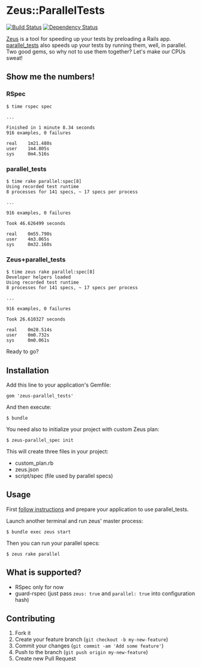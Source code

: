 # Zeus::ParallelTests

[![Build Status](https://travis-ci.org/sevos/zeus-parallel_tests.png?branch=master)](https://travis-ci.org/sevos/zeus-parallel_tests)
[![Dependency Status](https://gemnasium.com/sevos/zeus-parallel_tests.png)](https://gemnasium.com/sevos/zeus-parallel_tests)

[Zeus](https://github.com/burke/zeus) is a tool for speeding up your tests by preloading a Rails app.
[parallel_tests](https://github.com/grosser/parallel_tests) also speeds up your tests by running them, well,
in parallel. Two good gems, so why not to use them together? Let's make our CPUs sweat!

## Show me the numbers!

### RSpec

```
$ time rspec spec

...

Finished in 1 minute 8.34 seconds
916 examples, 0 failures

real    1m21.480s
user    1m4.805s
sys     0m4.516s
```

### parallel_tests

```
$ time rake parallel:spec[8]
Using recorded test runtime
8 processes for 141 specs, ~ 17 specs per process

...

916 examples, 0 failures

Took 46.626499 seconds

real    0m55.790s
user    4m3.065s
sys     0m32.160s
```

### Zeus+parallel_tests

```
$ time zeus rake parallel:spec[8]
Developer helpers loaded
Using recorded test runtime
8 processes for 141 specs, ~ 17 specs per process

...

916 examples, 0 failures

Took 26.610327 seconds

real    0m28.514s
user    0m0.732s
sys     0m0.061s
```

Ready to go?

## Installation

Add this line to your application's Gemfile:

    gem 'zeus-parallel_tests'

And then execute:

    $ bundle

You need also to initialize your project with custom Zeus plan:

    $ zeus-parallel_spec init

This will create three files in your project:

* custom_plan.rb
* zeus.json
* script/spec (file used by parallel specs)

## Usage

First [follow instructions](https://github.com/grosser/parallel_tests) and prepare
your application to use parallel_tests.

Launch another terminal and run zeus' master process:

    $ bundle exec zeus start

Then you can run your parallel specs:

    $ zeus rake parallel

## What is supported?

* RSpec only for now
* guard-rspec (just pass `zeus: true` and `parallel: true` into configuration hash)

## Contributing

1. Fork it
2. Create your feature branch (`git checkout -b my-new-feature`)
3. Commit your changes (`git commit -am 'Add some feature'`)
4. Push to the branch (`git push origin my-new-feature`)
5. Create new Pull Request
